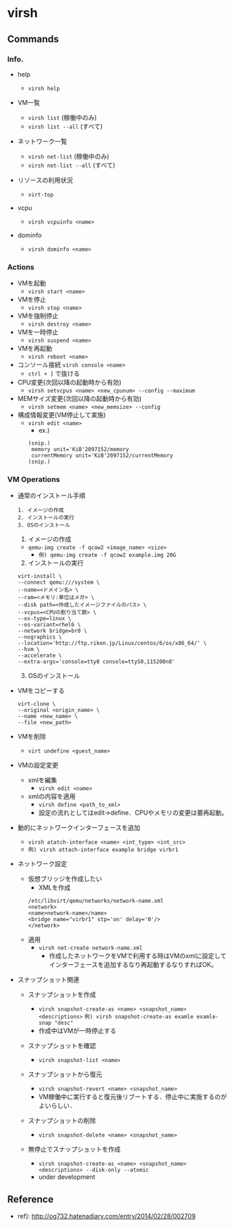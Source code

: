 # virsh

## Commands
### Info.
  - help
    - `virsh help`

  - VM一覧
    - `virsh list` (稼働中のみ)
    - `virsh list --all` (すべて)

  - ネットワーク一覧
    - `virsh net-list` (稼働中のみ)
    - `virsh net-list --all` (すべて)

  - リソースの利用状況
    - `virt-top`

  - vcpu
    - `virsh vcpuinfo <name>`

  - dominfo
    - `virsh dominfo <name>`

### Actions
  - VMを起動
    - `virsh start <name>`
  - VMを停止
    - `virsh stop <name>`
  - VMを強制停止
    - `virsh destroy <name>`
  - VMを一時停止
    - `virsh suspend <name>`
  - VMを再起動
    - `virsh reboot <name>`
  - コンソール接続
    `virsh console <name>`
      - `ctrl + ]` で抜ける
  - CPU変更(次回以降の起動時から有効)
    - `virsh setvcpus <name> <new_cpunum> --config --maximum`
  - MEMサイズ変更(次回以降の起動時から有効)
    - `virsh setmem <name> <new_memsize> --config`
  - 構成情報変更(VM停止して実施)
    - `virsh edit <name>`
      - ex.)
      ```
      (snip.)
       memory unit='KiB'2097152/memory
       currentMemory unit='KiB'2097152/currentMemory
      (snip.)
      ```

### VM Operations
  - 通常のインストール手順
    ```
    1. イメージの作成
    2. インストールの実行
    3. OSのインストール
    ```
    1. イメージの作成
      - `qemu-img create -f qcow2 <image_name> <size>`
        - `例) qemu-img create -f qcow2 example.img 20G`

    2. インストールの実行
      ```
      virt-install \
      --connect qemu:///system \
      --name=<ドメイン名> \
      --ram=<メモリ:単位はメガ> \
      --disk path=<作成したイメージファイルのパス> \
      --vcpus=<CPUの割り当て数> \
      --os-type=linux \
      --os-variant=rhel6 \
      --network bridge=br0 \
      --nographics \
      --location='http://ftp.riken.jp/Linux/centos/6/os/x86_64/' \
      --hvm \
      --accelerate \
      --extra-args='console=tty0 console=ttyS0,115200n8'
      ```

    3. OSのインストール

  - VMをコピーする
    ```
    virt-clone \
    --original <origin_name> \
    --name <new_name> \
    --file <new_path>
    ```

  - VMを削除
    - `virt undefine <guest_name>`

  - VMの設定変更
    - xmlを編集
      - `virsh edit <name>`
    - xmlの内容を適用
      - `virsh define <path_to_xml>`
      - 設定の流れとしてはedit->define．CPUやメモリの変更は要再起動。

  - 動的にネットワークインターフェースを追加
    - `virsh atatch-interface <name> <int_type> <int_src>`
    - `例) virsh attach-interface example bridge virbr1`

  - ネットワーク設定
    - 仮想ブリッジを作成したい
      - XMLを作成
      ```
      /etc/libvirt/qemu/networks/network-name.xml
      <network>
      <name>network-name</name>
      <bridge name="virbr1" stp='on' delay='0'/>
      </network>
      ```
    - 適用
      - `virsh net-create network-name.xml`
        - 作成したネットワークをVMで利用する時はVMのxmlに設定してインターフェースを追加するなり再起動するなりすればOK。

  - スナップショット関連
    - スナップショットを作成
      - `virsh snapshot-create-as <name> <snapshot_name> <descriptions>`
        `例) virsh snapshot-create-as examle examle-snap "desc"`
      - 作成中はVMが一時停止する

    - スナップショットを確認
      - `virsh snapshot-list <name>`

    - スナップショットから復元
      - `virsh snapshot-revert <name> <snapshot_name>`
      - VM稼働中に実行すると復元後リブートする．停止中に実施するのがよいらしい．

    - スナップショットの削除
      - `virsh snapshot-delete <name> <snapshot_name>`

    - 無停止でスナップショットを作成
      - `virsh snapshot-create-as <name> <snapshot_name> <descriptions> --disk-only --atomic`
      - under development

## Reference
  - ref): http://og732.hatenadiary.com/entry/2014/02/28/002709